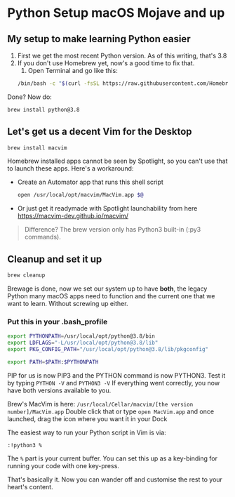# Python Setup macOS Mojave and up

## My setup to make learning Python easier

1. First we get the most recent Python version. As of this writing, that's 3.8
2. If you don't use Homebrew yet, now's a good time to fix that.
	1. Open Terminal and go like this:
	```bash
	/bin/bash -c "$(curl -fsSL https://raw.githubusercontent.com/Homebrew/install/master/install.sh)"
	```

Done? Now do:

```bash
brew install python@3.8
```

## Let's get us a decent Vim for the Desktop

```bash
brew install macvim
```

Homebrew installed apps cannot be seen by Spotlight, so you can't use that to launch these apps. Here's a workaround:

- Create an Automator app that runs this shell script
	```bash
	open /usr/local/opt/macvim/MacVim.app $@
	```

- Or just get it readymade with Spotlight launchability from here
	https://macvim-dev.github.io/macvim/

> Difference? The brew version only has Python3 built-in (:py3 commands).

## Cleanup and set it up

```bash
brew cleanup
```

Brewage is done, now we set our system up to have **both**, the legacy Python many macOS apps need to function and the current one that we want to learn. Without screwing up either.

### Put this in your .bash_profile 

```bash
export PYTHONPATH=/usr/local/opt/python@3.8/bin
export LDFLAGS="-L/usr/local/opt/python@3.8/lib"
export PKG_CONFIG_PATH="/usr/local/opt/python@3.8/lib/pkgconfig"

export PATH=$PATH:$PYTHONPATH
```

PIP for us is now PIP3 and the PYTHON command is now PYTHON3. Test it by typing `PYTHON -V` and `PYTHON3 -V` If everything went correctly, you now have both versions available to you.

Brew's MacVim is here: `/usr/local/Cellar/macvim/[the version number]/MacVim.app` Double click that or type `open MacVim.app` and once launched, drag the icon where you want it in your Dock

The easiest way to run your Python script in Vim is via:

```vim
:!python3 %
```

The `%` part is your current buffer. You can set this up as a key-binding for running your code with one key-press.

That's basically it. Now you can wander off and customise the rest to your heart's content.
